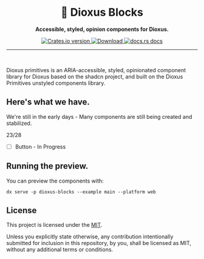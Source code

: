 <div align="center">
  <h1>🧱 Dioxus Blocks</h1>
  <p><strong>Accessible, styled, opinion components for Dioxus.</strong></p>
</div>

<div align="center">
  <!-- Crates version -->
  <a href="https://crates.io/crates/dioxus-primitives">
    <img src="https://img.shields.io/crates/v/dioxus-primitives.svg?style=flat-square"
    alt="Crates.io version" />
  </a>
  <!-- Downloads -->
  <a href="https://crates.io/crates/dioxus-primitives">
    <img src="https://img.shields.io/crates/d/dioxus-primitives.svg?style=flat-square"
      alt="Download" />
  </a>
  <!-- docs -->
  <a href="https://docs.rs/dioxus-primitives">
    <img src="https://img.shields.io/badge/docs-latest-blue.svg?style=flat-square"
      alt="docs.rs docs" />
  </a>
</div>

-----
<br/>

Dioxus primitives is an ARIA-accessible, styled, opinionated component library for Dioxus based on the shadcn project, and built on the Dioxus Primitives unstyled components library.


## Here's what we have.
We're still in the early days - Many components are still being created and stabilized.

23/28
- [ ] Button - In Progress

## Running the preview.

You can preview the components with:
```
dx serve -p dioxus-blocks --example main --platform web
```

## License
This project is licensed under the [MIT](./LICENSE).

Unless you explicitly state otherwise, any contribution intentionally submitted for inclusion in this repository, by you, shall be licensed as MIT, without any additional terms or conditions.
